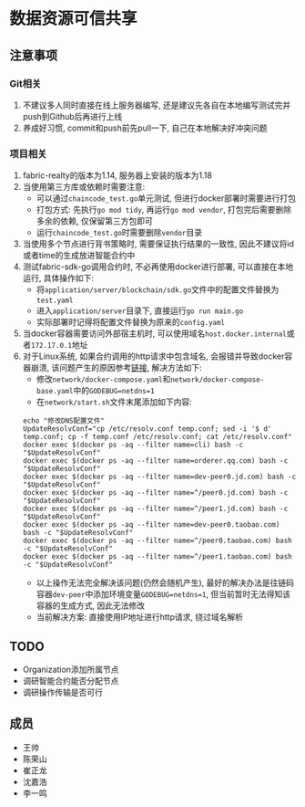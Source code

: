 # 数据资源可信共享

## 注意事项

### Git相关
1. 不建议多人同时直接在线上服务器编写, 还是建议先各自在本地编写测试完并push到Github后再进行上线
2. 养成好习惯, commit和push前先pull一下, 自己在本地解决好冲突问题

### 项目相关
1. fabric-realty的版本为1.14, 服务器上安装的版本为1.18 
2. 当使用第三方库或依赖时需要注意:
    - 可以通过`chaincode_test.go`单元测试, 但进行docker部署时需要进行打包
    - 打包方式: 先执行`go mod tidy`, 再运行`go mod vendor`, 打包完后需要删除多余的依赖, 仅保留第三方包即可
    - 运行`chaincode_test.go`时需要删除`vendor`目录
3. 当使用多个节点进行背书策略时, 需要保证执行结果的一致性, 因此不建议将id或者time的生成放进智能合约中
4. 测试fabric-sdk-go调用合约时, 不必再使用docker进行部署, 可以直接在本地运行, 具体操作如下:
    - 将`application/server/blockchain/sdk.go`文件中的配置文件替换为`test.yaml`
    - 进入`application/server`目录下, 直接运行`go run main.go`
    - 实际部署时记得将配置文件替换为原来的`config.yaml`
5. 当docker容器需要访问外部宿主机时, 可以使用域名`host.docker.internal`或者`172.17.0.1`地址
6. 对于Linux系统, 如果合约调用的http请求中包含域名, 会报错并导致docker容器崩溃, 该问题产生的原因参考[链接](https://developer.aliyun.com/article/238940), 解决方法如下:
    - 修改`network/docker-compose.yaml`和`network/docker-compose-base.yaml`中的`GODEBUG=netdns=1`
    - 在`network/start.sh`文件末尾添加如下内容:
    ```
    echo "修改DNS配置文件"
    UpdateResolvConf="cp /etc/resolv.conf temp.conf; sed -i '$ d' temp.conf; cp -f temp.conf /etc/resolv.conf; cat /etc/resolv.conf"
    docker exec $(docker ps -aq --filter name=cli) bash -c "$UpdateResolvConf"
    docker exec $(docker ps -aq --filter name=orderer.qq.com) bash -c "$UpdateResolvConf"
    docker exec $(docker ps -aq --filter name=dev-peer0.jd.com) bash -c "$UpdateResolvConf"
    docker exec $(docker ps -aq --filter name=^/peer0.jd.com) bash -c "$UpdateResolvConf"
    docker exec $(docker ps -aq --filter name=^/peer1.jd.com) bash -c "$UpdateResolvConf"
    docker exec $(docker ps -aq --filter name=dev-peer0.taobao.com) bash -c "$UpdateResolvConf"
    docker exec $(docker ps -aq --filter name=^/peer0.taobao.com) bash -c "$UpdateResolvConf"
    docker exec $(docker ps -aq --filter name=^/peer1.taobao.com) bash -c "$UpdateResolvConf"
    ```
    - 以上操作无法完全解决该问题(仍然会随机产生), 最好的解决办法是往链码容器`dev-peer`中添加环境变量`GODEBUG=netdns=1`, 但当前暂时无法得知该容器的生成方式, 因此无法修改
    - 当前解决方案: 直接使用IP地址进行http请求, 绕过域名解析

## TODO
- Organization添加所属节点
- 调研智能合约能否分配节点
- 调研操作传输是否可行

## 成员
- 王帅
- 陈荣山
- 崔正龙
- 沈嘉浩
- 李一鸣
